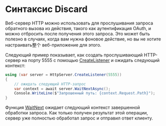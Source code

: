 # Синтаксис Discard

Веб-сервер HTTP можно использовать для прослушивания запроса обратного вызова из действия, такого как аутентификация OAuth, и можно отбросить после получения этого запроса. Это может быть полезно в случаях, когда вам нужна фоновое действие, но вы не хотите настраивать整个 веб-приложение для этого.

Следующий пример показывает, как создать прослушивающий HTTP-сервер на порту 5555 с помощью [CreateListener](/api/Sisk.Core.Http.HttpServer.CreateListener) и ожидать следующий контекст:

```csharp
using (var server = HttpServer.CreateListener(5555))
{
    // ожидать следующий HTTP-запрос
    var context = await server.WaitNextAsync();
    Console.WriteLine($"Запрошенный путь: {context.Request.Path}");
}
```

Функция [WaitNext](/api/Sisk.Core.Http.HttpServer.WaitNext) ожидает следующий контекст завершенной обработки запроса. Как только получен результат этой операции, сервер уже полностью обработал запрос и отправил ответ клиенту.